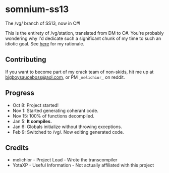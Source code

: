 # somnium-ss13
The /vg/ branch of SS13, now in C#!

This is the entirety of /vg/station, translated from DM to C#. You're probably wondering why I'd dedicate such a significant chunk of my time to such an idiotic goal. See [here](http://somnium13.github.io/) for my rationale.

## Contributing
If you want to become part of my crack team of non-skids, hit me up at bigboysauceboss@aol.com, or PM ```_melichior_``` on reddit.

## Progress

- Oct 8: Project started!
- Nov 1: Started generating coherant code.
- Nov 15: 100% of functions decompiled.
- Jan 5: **It compiles.**
- Jan 6: Globals initialize without throwing exceptions.
- Feb 9: Switched to /vg/. Now editing generated code.

## Credits
- melichior - Project Lead - Wrote the transcompiler
- YotaXP - Useful Information - Not actually affiliated with this project
